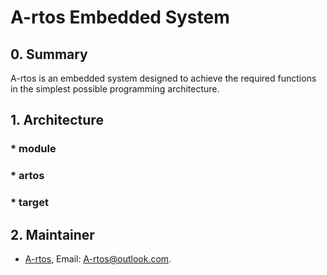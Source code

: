 # A-rtos Embedded System

## 0. Summary

A-rtos is an embedded system designed to achieve the required functions in the simplest possible programming architecture.

## 1. Architecture

### * module

### * artos

### * target

## 2. Maintainer

* [A-rtos](https://github.com/A-rtos), Email: <A-rtos@outlook.com>.
